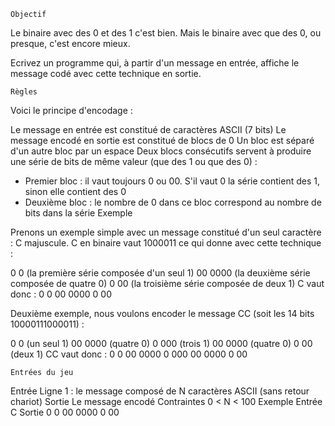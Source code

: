  	Objectif

Le binaire avec des 0 et des 1 c'est bien. Mais le binaire avec que des 0, ou presque, c'est encore mieux.

Ecrivez un programme qui, à partir d'un message en entrée, affiche le message codé avec cette technique en sortie.

 	Règles

Voici le principe d'encodage :

Le message en entrée est constitué de caractères ASCII (7 bits)
Le message encodé en sortie est constitué de blocs de 0
Un bloc est séparé d'un autre bloc par un espace
Deux blocs consécutifs servent à produire une série de bits de même valeur (que des 1 ou que des 0) :
- Premier bloc : il vaut toujours 0 ou 00. S'il vaut 0 la série contient des 1, sinon elle contient des 0
- Deuxième bloc : le nombre de 0 dans ce bloc correspond au nombre de bits dans la série
 	Exemple

Prenons un exemple simple avec un message constitué d'un seul caractère : C majuscule. C en binaire vaut 1000011 ce qui donne avec cette technique :

0 0 (la première série composée d'un seul 1)
00 0000 (la deuxième série composée de quatre 0)
0 00 (la troisième série composée de deux 1)
C vaut donc : 0 0 00 0000 0 00

 
Deuxième exemple, nous voulons encoder le message CC (soit les 14 bits 10000111000011) :

0 0 (un seul 1)
00 0000 (quatre 0)
0 000 (trois 1)
00 0000 (quatre 0)
0 00 (deux 1)
CC vaut donc : 0 0 00 0000 0 000 00 0000 0 00

 	Entrées du jeu

Entrée
Ligne 1 : le message composé de N caractères ASCII (sans retour chariot)
Sortie
Le message encodé
Contraintes
0 < N < 100
Exemple
Entrée
C
Sortie
0 0 00 0000 0 00